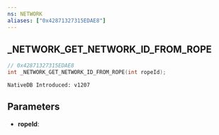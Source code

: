 ```yaml
---
ns: NETWORK
aliases: ["0x42871327315EDAE8"]
---
```

## _NETWORK_GET_NETWORK_ID_FROM_ROPE

```c
// 0x42871327315EDAE8
int _NETWORK_GET_NETWORK_ID_FROM_ROPE(int ropeId);
```

```
NativeDB Introduced: v1207
```

## Parameters
* **ropeId**:
